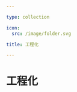 ```yaml
---

type: collection

icon:
  src: /image/folder.svg

title: 工程化

---
```


# 工程化

<ShowBreadcrumb />

<ShowResources />
